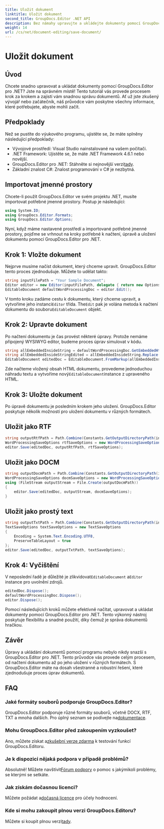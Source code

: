 ```yaml
---
title: Uložit dokument
linktitle: Uložit dokument
second_title: GroupDocs.Editor .NET API
description: Bez námahy upravujte a ukládejte dokumenty pomocí GroupDocs.Editor pro .NET. Tento průvodce krok za krokem zjednodušuje vývojářům proces.
weight: 14
url: /cs/net/document-editing/save-document/
---
```


# Uložit dokument

## Úvod
Chcete snadno upravovat a ukládat dokumenty pomocí GroupDocs.Editor pro .NET? Jste na správném místě! Tento tutoriál vás provede procesem krok za krokem a zajistí vám snadnou správu dokumentů. Ať už jste zkušený vývojář nebo začátečník, náš průvodce vám poskytne všechny informace, které potřebujete, abyste mohli začít.
## Předpoklady
Než se pustíte do výukového programu, ujistěte se, že máte splněny následující předpoklady:
- Vývojové prostředí: Visual Studio nainstalované na vašem počítači.
- .NET Framework: Ujistěte se, že máte .NET Framework 4.6.1 nebo novější.
-  GroupDocs.Editor pro .NET: Stáhněte si nejnovější verzi[tady](https://releases.groupdocs.com/editor/net/).
- Základní znalost C#: Znalost programování v C# je nezbytná.
## Importovat jmenné prostory
Chcete-li použít GroupDocs.Editor ve svém projektu .NET, musíte importovat potřebné jmenné prostory. Postup je následující:
```csharp
using System.IO;
using GroupDocs.Editor.Formats;
using GroupDocs.Editor.Options;
```
Nyní, když máme nastavené prostředí a importované potřebné jmenné prostory, pojďme se vrhnout na kroky potřebné k načtení, úpravě a uložení dokumentu pomocí GroupDocs.Editor pro .NET.
## Krok 1: Vložte dokument
Nejprve musíme načíst dokument, který chceme upravit. GroupDocs.Editor tento proces zjednodušuje. Můžete to udělat takto:

```csharp
string inputFilePath = "Your Sample Document";
Editor editor = new Editor(inputFilePath, delegate { return new Options.WordProcessingLoadOptions(); });
EditableDocument defaultWordProcessingDoc = editor.Edit();
```
 V tomto kroku zadáme cestu k dokumentu, který chceme upravit, a vytvoříme jeho instanci`Editor` třída. The`Edit` pak je volána metoda k načtení dokumentu do souboru`EditableDocument` objekt.
## Krok 2: Upravte dokument
Po načtení dokumentu je čas provést některé úpravy. Protože nemáme připojený WYSIWYG editor, budeme proces úprav simulovat v kódu.

```csharp
string allEmbeddedInsideString = defaultWordProcessingDoc.GetEmbeddedHtml();
string allEmbeddedInsideStringEdited = allEmbeddedInsideString.Replace("Subtitle", "Edited subtitle");
EditableDocument editedDoc = EditableDocument.FromMarkup(allEmbeddedInsideStringEdited, null);
```
 Zde načteme vložený obsah HTML dokumentu, provedeme jednoduchou náhradu textu a vytvoříme nový`EditableDocument`instance z upraveného HTML.
## Krok 3: Uložte dokument
Po úpravě dokumentu je posledním krokem jeho uložení. GroupDocs.Editor poskytuje několik možností pro uložení dokumentu v různých formátech.
## Uložit jako RTF
```csharp
string outputRtfPath = Path.Combine(Constants.GetOutputDirectoryPath(inputFilePath), "editedDoc.rtf");
WordProcessingSaveOptions rtfSaveOptions = new WordProcessingSaveOptions(WordProcessingFormats.Rtf);
editor.Save(editedDoc, outputRtfPath, rtfSaveOptions);
```
## Uložit jako DOCM
```csharp
string outputDocmPath = Path.Combine(Constants.GetOutputDirectoryPath(inputFilePath), "editedDoc.docm");
WordProcessingSaveOptions docmSaveOptions = new WordProcessingSaveOptions(WordProcessingFormats.Docm);
using (FileStream outputStream = File.Create(outputDocmPath))
{
    editor.Save(editedDoc, outputStream, docmSaveOptions);
}
```
## Uložit jako prostý text
```csharp
string outputTxtPath = Path.Combine(Constants.GetOutputDirectoryPath(inputFilePath), "editedDoc.txt");
TextSaveOptions textSaveOptions = new TextSaveOptions
{
    Encoding = System.Text.Encoding.UTF8,
    PreserveTableLayout = true
};
editor.Save(editedDoc, outputTxtPath, textSaveOptions);
```
## Krok 4: Vyčištění
 V neposlední řadě je důležité je zlikvidovat`EditableDocument` a`Editor` instance pro uvolnění zdrojů.
```csharp
editedDoc.Dispose();
defaultWordProcessingDoc.Dispose();
editor.Dispose();
```
Pomocí následujících kroků můžete efektivně načítat, upravovat a ukládat dokumenty pomocí GroupDocs.Editor pro .NET. Tento výkonný nástroj poskytuje flexibilitu a snadné použití, díky čemuž je správa dokumentů hračkou.
## Závěr
Úpravy a ukládání dokumentů pomocí programu nebylo nikdy snazší s GroupDocs.Editor pro .NET. Tento průvodce vás provede celým procesem, od načtení dokumentu až po jeho uložení v různých formátech. S GroupDocs.Editor máte na dosah všestranné a robustní řešení, které zjednodušuje proces úprav dokumentů.
## FAQ
### Jaké formáty souborů podporuje GroupDocs.Editor?
GroupDocs.Editor podporuje různé formáty souborů, včetně DOCX, RTF, TXT a mnoha dalších. Pro úplný seznam se podívejte na[dokumentace](https://tutorials.groupdocs.com/editor/net/).
### Mohu GroupDocs.Editor před zakoupením vyzkoušet?
 Ano, můžete získat a[zkušební verze zdarma](https://releases.groupdocs.com/) k testování funkcí GroupDocs.Editoru.
### Je k dispozici nějaká podpora v případě problémů?
 Absolutně! Můžete navštívit[Fórum podpory](https://forum.groupdocs.com/c/editor/20) o pomoc s jakýmikoli problémy, se kterými se setkáte.
### Jak získám dočasnou licenci?
 Můžete požádat a[dočasná licence](https://purchase.groupdocs.com/temporary-license/) pro účely hodnocení.
### Kde si mohu zakoupit plnou verzi GroupDocs.Editoru?
 Můžete si koupit plnou verzi[tady](https://purchase.groupdocs.com/buy).